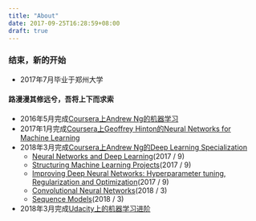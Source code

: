 ```yaml
---
title: "About"
date: 2017-09-25T16:28:59+08:00
draft: true
---
```

### 结束，新的开始
- 2017年7月毕业于郑州大学

#### 路漫漫其修远兮，吾将上下而求索
- 2016年5月完成[Coursera上Andrew Ng的机器学习](https://www.coursera.org/account/accomplishments/certificate/X2XPLPJN775Y)
- 2017年1月完成[Coursera上Geoffrey Hinton的Neural Networks for Machine Learning](    https://www.coursera.org/account/accomplishments/certificate/R5K2CNYRTRZG)
- 2018年3月完成[Coursera上Andrew Ng的Deep Learning Specialization](https://www.coursera.org/account/accomplishments/specialization/certificate/QLZW6JLMYN48)
    - [Neural Networks and Deep Learning](https://www.coursera.org/account/accomplishments/certificate/87R9W5Q47P72)(2017 / 9)
    - [Structuring Machine Learning Projects](https://www.coursera.org/account/accomplishments/certificate/D82CVAN5Z49R)(2017 / 9)
    - [Improving Deep Neural Networks: Hyperparameter tuning, Regularization and Optimization](https://www.coursera.org/account/accomplishments/certificate/NU9527KDZ7QS)(2017 / 9)
    - [Convolutional Neural Networks](https://www.coursera.org/account/accomplishments/certificate/ZMD24MSF26GS)(2018 / 3)
    - [Sequence Models](https://www.coursera.org/account/accomplishments/certificate/HTZURRMZSEB6)(2018 / 3)
- 2018年3月完成[Udacity上的机器学习进阶](https://confirm.udacity.com/KFQKSPZK)
